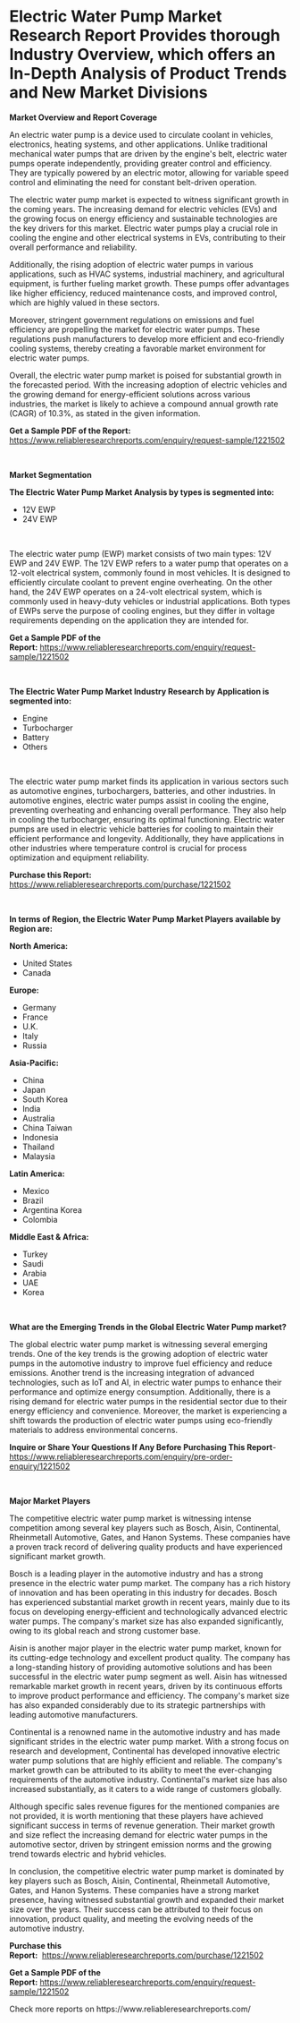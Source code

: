<p><h1>Electric Water Pump Market Research Report Provides thorough Industry Overview, which offers an In-Depth Analysis of Product Trends and New Market Divisions</h1></p><p><strong>Market Overview and Report Coverage</strong></p>
<p><p>An electric water pump is a device used to circulate coolant in vehicles, electronics, heating systems, and other applications. Unlike traditional mechanical water pumps that are driven by the engine's belt, electric water pumps operate independently, providing greater control and efficiency. They are typically powered by an electric motor, allowing for variable speed control and eliminating the need for constant belt-driven operation.</p><p>The electric water pump market is expected to witness significant growth in the coming years. The increasing demand for electric vehicles (EVs) and the growing focus on energy efficiency and sustainable technologies are the key drivers for this market. Electric water pumps play a crucial role in cooling the engine and other electrical systems in EVs, contributing to their overall performance and reliability.</p><p>Additionally, the rising adoption of electric water pumps in various applications, such as HVAC systems, industrial machinery, and agricultural equipment, is further fueling market growth. These pumps offer advantages like higher efficiency, reduced maintenance costs, and improved control, which are highly valued in these sectors.</p><p>Moreover, stringent government regulations on emissions and fuel efficiency are propelling the market for electric water pumps. These regulations push manufacturers to develop more efficient and eco-friendly cooling systems, thereby creating a favorable market environment for electric water pumps.</p><p>Overall, the electric water pump market is poised for substantial growth in the forecasted period. With the increasing adoption of electric vehicles and the growing demand for energy-efficient solutions across various industries, the market is likely to achieve a compound annual growth rate (CAGR) of 10.3%, as stated in the given information.</p></p>
<p><strong>Get a Sample PDF of the Report:</strong> <a href="https://www.reliableresearchreports.com/enquiry/request-sample/1221502">https://www.reliableresearchreports.com/enquiry/request-sample/1221502</a></p>
<p>&nbsp;</p>
<p><strong>Market Segmentation</strong></p>
<p><strong>The Electric Water Pump Market Analysis by types is segmented into:</strong></p>
<p><ul><li>12V EWP</li><li>24V EWP</li></ul></p>
<p>&nbsp;</p>
<p><p>The electric water pump (EWP) market consists of two main types: 12V EWP and 24V EWP. The 12V EWP refers to a water pump that operates on a 12-volt electrical system, commonly found in most vehicles. It is designed to efficiently circulate coolant to prevent engine overheating. On the other hand, the 24V EWP operates on a 24-volt electrical system, which is commonly used in heavy-duty vehicles or industrial applications. Both types of EWPs serve the purpose of cooling engines, but they differ in voltage requirements depending on the application they are intended for.</p></p>
<p><strong>Get a Sample PDF of the Report:</strong>&nbsp;<a href="https://www.reliableresearchreports.com/enquiry/request-sample/1221502">https://www.reliableresearchreports.com/enquiry/request-sample/1221502</a></p>
<p>&nbsp;</p>
<p><strong>The Electric Water Pump Market Industry Research by Application is segmented into:</strong></p>
<p><ul><li>Engine</li><li>Turbocharger</li><li>Battery</li><li>Others</li></ul></p>
<p>&nbsp;</p>
<p><p>The electric water pump market finds its application in various sectors such as automotive engines, turbochargers, batteries, and other industries. In automotive engines, electric water pumps assist in cooling the engine, preventing overheating and enhancing overall performance. They also help in cooling the turbocharger, ensuring its optimal functioning. Electric water pumps are used in electric vehicle batteries for cooling to maintain their efficient performance and longevity. Additionally, they have applications in other industries where temperature control is crucial for process optimization and equipment reliability.</p></p>
<p><strong>Purchase this Report:</strong>&nbsp; <a href="https://www.reliableresearchreports.com/purchase/1221502">https://www.reliableresearchreports.com/purchase/1221502</a></p>
<p>&nbsp;</p>
<p><strong>In terms of Region, the Electric Water Pump Market Players available by Region are:</strong></p>
<p>
    <p> <strong> North America: </strong>
        <ul>
            <li>United States</li>
            <li>Canada</li>
        </ul>
        </p> 
    <p> <strong> Europe: </strong>
        <ul>
            <li>Germany</li>
            <li>France</li>
            <li>U.K.</li>
            <li>Italy</li>
            <li>Russia</li>
        </ul>
        </p> 
    <p> <strong> Asia-Pacific: </strong>
        <ul>
            <li>China</li>
            <li>Japan</li>
            <li>South Korea</li>
            <li>India</li>
            <li>Australia</li>
            <li>China Taiwan</li>
            <li>Indonesia</li>
            <li>Thailand</li>
            <li>Malaysia</li>
        </ul>
        </p> 
    <p> <strong> Latin America: </strong>
        <ul>
            <li>Mexico</li>
            <li>Brazil</li>
            <li>Argentina Korea</li>
            <li>Colombia</li>
        </ul>
        </p> 
    <p> <strong> Middle East & Africa: </strong>
        <ul>
            <li>Turkey</li>
            <li>Saudi</li>
            <li>Arabia</li>
            <li>UAE</li>
            <li>Korea</li>
        </ul>
    </p>
    </p>
<p>&nbsp;</p>
<p><strong>What are the Emerging Trends in the Global Electric Water Pump market?</strong></p>
<p><p>The global electric water pump market is witnessing several emerging trends. One of the key trends is the growing adoption of electric water pumps in the automotive industry to improve fuel efficiency and reduce emissions. Another trend is the increasing integration of advanced technologies, such as IoT and AI, in electric water pumps to enhance their performance and optimize energy consumption. Additionally, there is a rising demand for electric water pumps in the residential sector due to their energy efficiency and convenience. Moreover, the market is experiencing a shift towards the production of electric water pumps using eco-friendly materials to address environmental concerns.</p></p>
<p><strong>Inquire or Share Your Questions If Any Before Purchasing This Report</strong>- <a href="https://www.reliableresearchreports.com/enquiry/pre-order-enquiry/1221502">https://www.reliableresearchreports.com/enquiry/pre-order-enquiry/1221502</a></p>
<p>&nbsp;</p>
<p><strong>Major Market Players</strong></p>
<p><p>The competitive electric water pump market is witnessing intense competition among several key players such as Bosch, Aisin, Continental, Rheinmetall Automotive, Gates, and Hanon Systems. These companies have a proven track record of delivering quality products and have experienced significant market growth.</p><p>Bosch is a leading player in the automotive industry and has a strong presence in the electric water pump market. The company has a rich history of innovation and has been operating in this industry for decades. Bosch has experienced substantial market growth in recent years, mainly due to its focus on developing energy-efficient and technologically advanced electric water pumps. The company's market size has also expanded significantly, owing to its global reach and strong customer base.</p><p>Aisin is another major player in the electric water pump market, known for its cutting-edge technology and excellent product quality. The company has a long-standing history of providing automotive solutions and has been successful in the electric water pump segment as well. Aisin has witnessed remarkable market growth in recent years, driven by its continuous efforts to improve product performance and efficiency. The company's market size has also expanded considerably due to its strategic partnerships with leading automotive manufacturers.</p><p>Continental is a renowned name in the automotive industry and has made significant strides in the electric water pump market. With a strong focus on research and development, Continental has developed innovative electric water pump solutions that are highly efficient and reliable. The company's market growth can be attributed to its ability to meet the ever-changing requirements of the automotive industry. Continental's market size has also increased substantially, as it caters to a wide range of customers globally.</p><p>Although specific sales revenue figures for the mentioned companies are not provided, it is worth mentioning that these players have achieved significant success in terms of revenue generation. Their market growth and size reflect the increasing demand for electric water pumps in the automotive sector, driven by stringent emission norms and the growing trend towards electric and hybrid vehicles.</p><p>In conclusion, the competitive electric water pump market is dominated by key players such as Bosch, Aisin, Continental, Rheinmetall Automotive, Gates, and Hanon Systems. These companies have a strong market presence, having witnessed substantial growth and expanded their market size over the years. Their success can be attributed to their focus on innovation, product quality, and meeting the evolving needs of the automotive industry.</p></p>
<p><strong>Purchase this Report:</strong>&nbsp;&nbsp;<a href="https://www.reliableresearchreports.com/purchase/1221502">https://www.reliableresearchreports.com/purchase/1221502</a></p>
<p></p>
<p><strong>Get a Sample PDF of the Report:</strong>&nbsp;<a href="https://www.reliableresearchreports.com/enquiry/request-sample/1221502">https://www.reliableresearchreports.com/enquiry/request-sample/1221502</a></p>
<p>Check more reports on https://www.reliableresearchreports.com/</p>